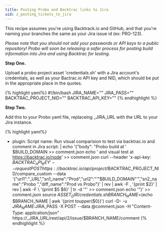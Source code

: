 ```yaml
---
title: Posting Probo and Backtrac links to Jira
uid: z_posting_tickets_to_jira
---
```

This recipe assumes you're using Backtrack.io and GitHub, and that you're naming your branches the same as your Jira issue id (ex: PRO-123).

<em>Please note that you should not add your passwords or API keys to a public repository! Probo will soon be releasing a safer process for posting build information into Jira and using Backtrac for testing.</em>

**Step One.**

Upload a probo project asset 'credentials.sh' with a Jira account's credentials, as well as your Bactrac.io API key and NID, which should be put in the appropriate place in the quotes.

{% highlight yaml%}
#!/bin/bash
JIRA_NAME=""
JIRA_PASS=""
BACKTRAC_PROJECT_NID=""
BACKTRAC_API_KEY=""
{% endhighlight %}

**Step Two.**

Add this to your Probo yaml file, replaceing _JIRA_URL with the URL to your Jira instance.

{% highlight yaml%}
 - plugin: Script
 name: Run visual comparision to test via backtrac.io and comment in Jira
 script: |
    echo '{"body": "Probo build at ' $BUILD_DOMAIN  >> comment.json
    echo ' and visual test at https://backtrac.io/node' >> comment.json
    curl --header 'x-api-key: $BACKTRAC_API_KEY' --request POST https://backtrac.io/api/project/$BACKTRAC_PROJECT_NID/compare_custom --data '{"url1":"_URL","sn1_name":"Prod","url2":"'"$BUILD_DOMAIN"'","sn2_name":"Probo ","diff_name":"Prod vs Probo"}' | rev | awk -F , '{print $2}' | rev | awk -F \\ '{print $5 $6}' | tr -d '\"' >> comment.json
    echo '"}' >> comment.json
    source $ASSET_DIR/credentials.sh
    BRANCH_NAME=$(echo $BRANCH_NAME | awk '{print toupper($0)}')
    curl -D- -u $JIRA_NAME:$JIRA_PASS -X POST --data @comment.json -H "Content-Type: application/json" https://_JIRA_URL/rest/api/2/issue/$BRANCH_NAME/comment
{% endhighlight %}
